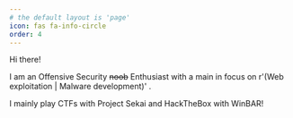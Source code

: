 ```yaml
---
# the default layout is 'page'
icon: fas fa-info-circle
order: 4
---
```


Hi there!

I am an Offensive Security ~~noob~~ Enthusiast with a main in focus on r'(Web exploitation \| Malware development)' .

I mainly play CTFs with Project Sekai and HackTheBox with WinBAR!